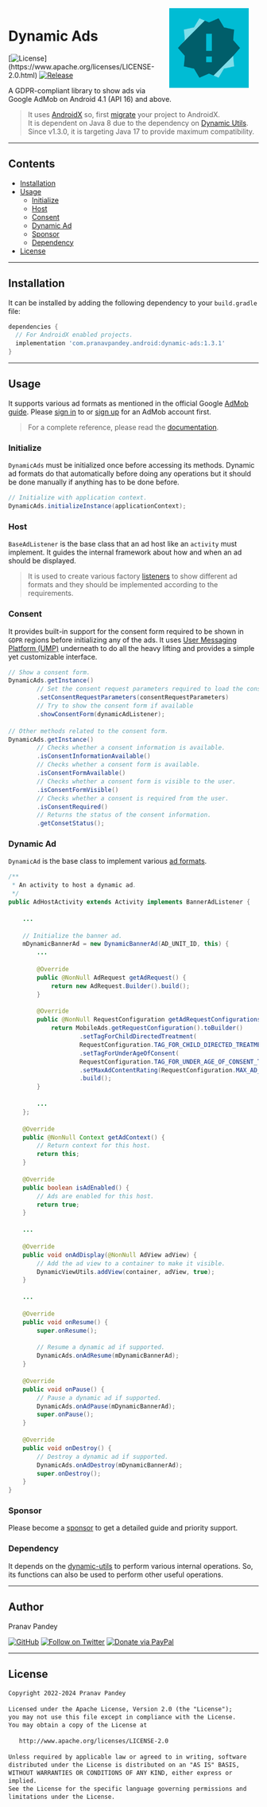<img src="./graphics/icon.png" width="160" height="160" align="right" hspace="20">

# Dynamic Ads

[![License](https://img.shields.io/badge/license-Apache%202-4EB1BA.svg?)](https://www.apache.org/licenses/LICENSE-2.0.html)
[![Release](https://img.shields.io/maven-central/v/com.pranavpandey.android/dynamic-ads)](https://search.maven.org/artifact/com.pranavpandey.android/dynamic-ads)

A GDPR-compliant library to show ads via Google AdMob on Android 4.1 (API 16) and above.

> It uses [AndroidX][androidx] so, first [migrate][androidx-migrate] your project to AndroidX.
<br/>It is dependent on Java 8 due to the dependency on [Dynamic Utils][dynamic-utils].
<br/>Since v1.3.0, it is targeting Java 17 to provide maximum compatibility.

---

## Contents

- [Installation](#installation)
- [Usage](#usage)
    - [Initialize](#initialize)
    - [Host](#host)
    - [Consent](#consent)
    - [Dynamic Ad](#dynamic-ad)
    - [Sponsor](#sponsor)
    - [Dependency](#dependency)
- [License](#license)

---

## Installation

It can be installed by adding the following dependency to your `build.gradle` file:

```groovy
dependencies {
  // For AndroidX enabled projects.
  implementation 'com.pranavpandey.android:dynamic-ads:1.3.1'
}
```

---

## Usage

It supports various ad formats as mentioned in the official Google [AdMob guide][admob guide].
Please [sign in][admob sign-in] to or [sign up][admob sign-up] for an AdMob account first.

> For a complete reference, please read the [documentation][documentation].

### Initialize

`DynamicAds` must be initialized once before accessing its methods. Dynamic ad formats do that
automatically before doing any operations but it should be done manually if anything has to be
done before.

```java
// Initialize with application context.
DynamicAds.initializeInstance(applicationContext);
```

### Host

`BaseAdListener` is the base class that an ad host like an `activity` must implement.
It guides the internal framework about how and when an ad should be displayed.

> It is used to create various factory [listeners][ad listeners] to show different ad formats
and they should be implemented according to the requirements.

### Consent

It provides built-in support for the consent form required to be shown in `GDPR` regions before
initializing any of the ads. It uses [User Messaging Platform (UMP)][admob ump] underneath to do
all the heavy lifting and provides a simple yet customizable interface.

```java
// Show a consent form.
DynamicAds.getInstance()
        // Set the consent request parameters required to load the consent information.
        .setConsentRequestParameters(consentRequestParameters)
        // Try to show the consent form if available
        .showConsentForm(dynamicAdListener);

// Other methods related to the consent form.
DynamicAds.getInstance()
        // Checks whether a consent information is available.
        .isConsentInformationAvailable()
        // Checks whether a consent form is available.
        .isConsentFormAvailable()
        // Checks whether a consent form is visible to the user.
        .isConsentFormVisible()
        // Checks whether a consent is required from the user.
        .isConsentRequired()
        // Returns the status of the consent information.
        .getConsetStatus();
```

### Dynamic Ad

`DynamicAd` is the base class to implement various [ad formats][ad formats].

```java
/**
 * An activity to host a dynamic ad.
 */
public AdHostActivity extends Activity implements BannerAdListener {
    
    ...
        
    // Initialize the banner ad.
    mDynamicBannerAd = new DynamicBannerAd(AD_UNIT_ID, this) {
        ...
    
        @Override
        public @NonNull AdRequest getAdRequest() {
            return new AdRequest.Builder().build();
        }
    
        @Override
        public @NonNull RequestConfiguration getAdRequestConfigurations() {
            return MobileAds.getRequestConfiguration().toBuilder()
                    .setTagForChildDirectedTreatment(
                    RequestConfiguration.TAG_FOR_CHILD_DIRECTED_TREATMENT_TRUE)
                    .setTagForUnderAgeOfConsent(
                    RequestConfiguration.TAG_FOR_UNDER_AGE_OF_CONSENT_TRUE)
                    .setMaxAdContentRating(RequestConfiguration.MAX_AD_CONTENT_RATING_G)
                    .build();
        }
          
        ...
    };

    @Override
    public @NonNull Context getAdContext() {
        // Return context for this host.
        return this;
    }

    @Override
    public boolean isAdEnabled() {
        // Ads are enabled for this host.
        return true;
    }
    
    ...

    @Override
    public void onAdDisplay(@NonNull AdView adView) {
        // Add the ad view to a container to make it visible.
        DynamicViewUtils.addView(container, adView, true);
    }
    
    ...

    @Override
    public void onResume() {
        super.onResume();

        // Resume a dynamic ad if supported.
        DynamicAds.onAdResume(mDynamicBannerAd);
    }

    @Override
    public void onPause() {
        // Pause a dynamic ad if supported.
        DynamicAds.onAdPause(mDynamicBannerAd);
        super.onPause();
    }

    @Override
    public void onDestroy() {
        // Destroy a dynamic ad if supported.
        DynamicAds.onAdDestroy(mDynamicBannerAd);
        super.onDestroy();
    }
}
```

### Sponsor

Please become a [sponsor][sponsor] to get a detailed guide and priority support.

### Dependency

It depends on the [dynamic-utils][dynamic-utils] to perform various internal operations. 
So, its functions can also be used to perform other useful operations.

---

## Author

Pranav Pandey

[![GitHub](https://img.shields.io/github/followers/pranavpandey?label=GitHub&style=social)](https://github.com/pranavpandey)
[![Follow on Twitter](https://img.shields.io/twitter/follow/pranavpandeydev?label=Follow&style=social)](https://twitter.com/intent/follow?screen_name=pranavpandeydev)
[![Donate via PayPal](https://img.shields.io/static/v1?label=Donate&message=PayPal&color=blue)](https://paypal.me/pranavpandeydev)

---

## License

    Copyright 2022-2024 Pranav Pandey

    Licensed under the Apache License, Version 2.0 (the "License");
    you may not use this file except in compliance with the License.
    You may obtain a copy of the License at

       http://www.apache.org/licenses/LICENSE-2.0

    Unless required by applicable law or agreed to in writing, software
    distributed under the License is distributed on an "AS IS" BASIS,
    WITHOUT WARRANTIES OR CONDITIONS OF ANY KIND, either express or implied.
    See the License for the specific language governing permissions and
    limitations under the License.


[androidx]: https://developer.android.com/jetpack/androidx
[androidx-migrate]: https://developer.android.com/jetpack/androidx/migrate
[documentation]: https://pranavpandey.github.io/dynamic-ads
[sponsor]: https://github.com/sponsors/pranavpandey
[admob ump]: https://developers.google.com/admob/ump/android/quick-start
[admob sign-in]: https://admob.google.com/home
[admob sign-up]: https://support.google.com/admob/answer/7356219
[admob guide]: https://developers.google.com/admob/android/quick-start
[ad listeners]: https://github.com/pranavpandey/dynamic-ads/blob/main/dynamic-ads/src/main/java/com/pranavpandey/android/dynamic/ads/listener/factory
[ad formats]: https://github.com/pranavpandey/dynamic-ads/blob/main/dynamic-ads/src/main/java/com/pranavpandey/android/dynamic/ads/factory
[dynamic-utils]: https://github.com/pranavpandey/dynamic-utils
[dynamic-support]: https://github.com/pranavpandey/dynamic-support
